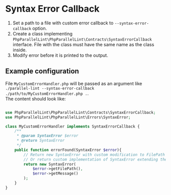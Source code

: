 # Syntax Error Callback

1. Set a path to a file with custom error callback to `--syntax-error-callback` option.
1. Create a class implementing `PhpParallelLint\PhpParallelLint\Contracts\SyntaxErrorCallback` interface. File with the class must have the same name as the class inside.
1. Modify error before it is printed to the output.

## Example configuration

File `MyCustomErrorHandler.php` will be passed as an argument like `./parallel-lint --syntax-error-callback ./path/to/MyCustomErrorHandler.php .`.<br>
The content should look like:

```php

use PhpParallelLint\PhpParallelLint\Contracts\SyntaxErrorCallback;
use PhpParallelLint\PhpParallelLint\Errors\SyntaxError;

class MyCustomErrorHandler implements SyntaxErrorCallback {
	/**
     * @param SyntaxError $error
     * @return SyntaxError
     */
    public function errorFound(SyntaxError $error){
    	// Return new SyntaxError with custom modification to FilePath or Message
    	// Or return custom implementation of SyntaxError extending the original one...
    	return new SyntaxError(
    		$error->getFilePath(),
    		$error->getMessage()
    	);
    }
}
```
